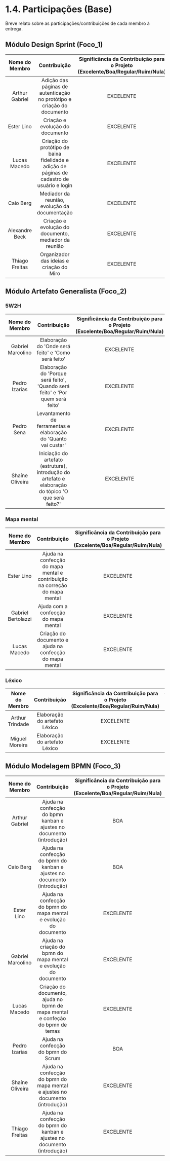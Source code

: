 # 1.4. Participações (Base)

Breve relato sobre as participações/contribuições de cada membro à entrega. 

## Módulo Design Sprint (Foco_1)

|Nome do Membro | Contribuição | Significância da Contribuição para o Projeto (Excelente/Boa/Regular/Ruim/Nula) | Comprobatórios Claros (com link)
| :----: | :----: | :----: | :----:|
| Arthur Gabriel  | Adição das páginas de autenticação no protótipo e criação do documento | EXCELENTE | [Protótipo](./prototipo.md) |
| Ester Lino | Criação e evolução do documento | EXCELENTE | [Design Sprint](Base/1.1.DesignSprint.md) |
| Lucas Macedo  | Criação do protótipo de baixa fidelidade e adição de páginas de cadastro de usuário e login | EXCELENTE | [Protótipo](./prototipo.md) |
| Caio Berg | Mediador da reunião, evolução da documentação | EXCELENTE | [Brainstorm](Base/Brainstorming.md) |
| Alexandre Beck| Criação e evolução do documento, mediador da reunião  | EXCELENTE | [Brainstorm](Base/Brainstorming.md) |
| Thiago Freitas | Organizador das ideias e criação do Miro | EXCELENTE | [Brainstorm](Base/Brainstorming.md) |

## Módulo Artefato Generalista (Foco_2)

### 5W2H

| Nome do Membro | Contribuição | Significância da Contribuição para o Projeto (Excelente/Boa/Regular/Ruim/Nula) | Comprobatórios Claros (com link) |
| :----: | :----: | :----: | :----:|
| Gabriel Marcolino | Elaboração do 'Onde será feito' e 'Como será feito' | EXCELENTE | [Artefato 5W2H](Base/5w2h.md) |
| Pedro Izarias  |  Elaboração do 'Porque será feito', 'Quando será feito' e 'Por quem será feito' | EXCELENTE | [Artefato 5W2H](Base/5w2h.md) |
| Pedro Sena  | Levantamento de ferramentas e elaboração do 'Quanto vai custar' | EXCELENTE | [Artefato 5W2H](Base/5w2h.md) |
| Shaíne Oliveira | Iniciação do artefato (estrutura), introdução do artefato e elaboração do tópico 'O que será feito?'  | EXCELENTE | [Artefato 5W2H](Base/5w2h.md) |

### Mapa mental

| Nome do Membro | Contribuição | Significância da Contribuição para o Projeto (Excelente/Boa/Regular/Ruim/Nula) | Comprobatórios Claros (com link) |
| :----: | :----: | :----: | :----:|
| Ester Lino  | Ajuda na confecção do mapa mental e contribuição na correção do mapa mental | EXCELENTE | [Mapa mental](./mapa_mental.md) |
| Gabriel Bertolazzi  | Ajuda com a confecção do mapa mental | EXCELENTE | [Mapa mental](./mapa_mental.md) |
| Lucas Macedo  | Criação do documento e ajuda na confecção do mapa mental | EXCELENTE | [Mapa mental](./mapa_mental.md) |

### Léxico

| Nome do Membro | Contribuição | Significância da Contribuição para o Projeto (Excelente/Boa/Regular/Ruim/Nula) | Comprobatórios Claros (com link) |
| :----: | :----: | :----: | :----:|
| Arthur Trindade | Elaboração do artefato Léxico | EXCELENTE | [Léxico](./lexicos.md) |
| Miguel Moreira  | Elaboração do artefato Léxico | EXCELENTE | [Léxico](./lexicos.md) |

## Módulo Modelagem BPMN (Foco_3)

| Nome do Membro | Contribuição | Significância da Contribuição para o Projeto (Excelente/Boa/Regular/Ruim/Nula) | Comprobatórios Claros (com link) |
| :----: | :----: | :----: | :----:|
| Arthur Gabriel  | Ajuda na confecção do bpmn kanban e ajustes no documento (introdução)| BOA | [BPMN](Base/1.3.ModelagemBPMN.md) |
| Caio Berg  | Ajuda na confecção do bpmn do kanban e ajustes no documento (introdução)| BOA | [BPMN](Base/1.3.ModelagemBPMN.md) |
| Ester Lino  | Ajuda na confecção do bpmn do mapa mental e evolução do documento | EXCELENTE | [BPMN](Base/1.3.ModelagemBPMN.md) |
| Gabriel Marcolino  | Ajuda na criação do bpmn do mapa mental e evolução do documento | EXCELENTE | [BPMN](Base/1.3.ModelagemBPMN.md) |
| Lucas Macedo  | Criação do documento, ajuda no bpmn de mapa mental e confeção do bpmn de temas | EXCELENTE | [BPMN](Base/1.3.ModelagemBPMN.md) |
| Pedro Izarias  | Ajuda na confecção do bpmn do Scrum | BOA | [BPMN](Base/1.3.ModelagemBPMN.md) |
| Shaíne Oliveira  | Ajuda na confecção do bpmn do mapa mental e ajustes no documento (introdução)| EXCELENTE | [BPMN](Base/1.3.ModelagemBPMN.md) |
| Thiago Freitas  | Ajuda na confecção do bpmn do kanban e ajustes no documento (introdução)| EXCELENTE | [BPMN](Base/1.3.ModelagemBPMN.md) |
